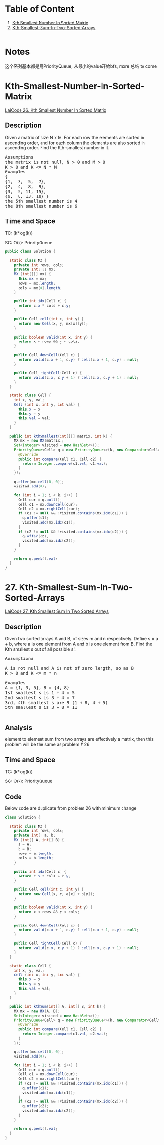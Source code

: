 # Table of Content
1. [Kth Smallest Number In Sorted Matrix](#Kth-Smallest-Number-In-Sorted-Matrix)
2. [Kth-Smallest-Sum-In-Two-Sorted-Arrays](#Kth-Smallest-Sum-In-Two-Sorted-Arrays)
<pre>
</pre>

# Notes
这个系列基本都是用PriorityQueue, 从最小的value开始bfs, more 总结 to come

# Kth-Smallest-Number-In-Sorted-Matrix
[LaiCode 26. Kth Smallest Number In Sorted Matrix](https://app.laicode.io/app/problem/26)
## Description
Given a matrix of size N x M. For each row the elements are sorted in ascending order, and for each column the elements are also sorted in ascending order. Find the Kth-smallest number in it.
<pre>
Assumptions
the matrix is not null, N > 0 and M > 0
K > 0 and K <= N * M
Examples
{
{1,  3,  5,  7},
{2,  4,  8,  9},
{3,  5, 11, 15},
{6,  8, 13, 18} }
the 5th smallest number is 4
the 8th smallest number is 6
</pre>

## Time and Space
TC: (k*log(k))

SC: O(k): PriorityQueue

```java
public class Solution {

  static class MX {
    private int rows, cols;
    private int[][] mx;
    MX (int[][] mx) {
      this.mx = mx;
      rows = mx.length;
      cols = mx[0].length;
    }

    public int idx(Cell c) {
      return c.x * cols + c.y;
    }

    public Cell cell(int x, int y) {
      return new Cell(x, y, mx[x][y]);
    }

    public boolean valid(int x, int y) {
      return x < rows && y < cols;
    }

    public Cell downCell(Cell c) {
      return valid(c.x + 1, c.y) ? cell(c.x + 1, c.y) : null;
    }

    public Cell rightCell(Cell c) {
      return valid(c.x, c.y + 1) ? cell(c.x, c.y + 1) : null;
    }
  }

  static class Cell {
    int x, y, val;
    Cell (int x, int y, int val) {
      this.x = x;
      this.y = y;
      this.val = val;
    }
  }

  public int kthSmallest(int[][] matrix, int k) {
    MX mx = new MX(matrix);
    Set<Integer> visited = new HashSet<>();
    PriorityQueue<Cell> q = new PriorityQueue<>(k, new Comparator<Cell>(){
      @Override
      public int compare(Cell c1, Cell c2) {
        return Integer.compare(c1.val, c2.val);
      }
    });
    
    q.offer(mx.cell(0, 0));
    visited.add(0);

    for (int i = 1; i < k; i++) {
      Cell cur = q.poll();
      Cell c1 = mx.downCell(cur);
      Cell c2 = mx.rightCell(cur);
      if (c1 != null && !visited.contains(mx.idx(c1))) {
        q.offer(c1);
        visited.add(mx.idx(c1));
      }
      if (c2 != null && !visited.contains(mx.idx(c2))) {
        q.offer(c2);
        visited.add(mx.idx(c2));
      }
    }

    return q.peek().val;
  }
}
```
# 27. Kth-Smallest-Sum-In-Two-Sorted-Arrays
[LaiCode 27. Kth Smallest Sum In Two Sorted Arrays](https://app.laicode.io/app/problem/27)
## Description
Given two sorted arrays A and B, of sizes m and n respectively. Define s = a + b, where a is one element from A and b is one element from B. Find the Kth smallest s out of all possible s'.
<pre>
Assumptions

A is not null and A is not of zero length, so as B
K > 0 and K <= m * n

Examples
A = {1, 3, 5}, B = {4, 8}
1st smallest s is 1 + 4 = 5
2nd smallest s is 3 + 4 = 7
3rd, 4th smallest s are 9 (1 + 8, 4 + 5)
5th smallest s is 3 + 8 = 11

</pre>

## Analysis
element to element sum from two arrays are effectively a matrix, then this problem will be the same as problem # 26
## Time and Space
TC: (k*log(k))

SC: O(k): PriorityQueue
## Code
Below code are duplicate from problem 26 with minimum change
```java
class Solution {

  static class MX {
    private int rows, cols;
    private int[] a, b;
    MX (int[] A, int[] B) {
      a = A;
      b = B;
      rows = a.length;
      cols = b.length;
    }

    public int idx(Cell c) {
      return c.x * cols + c.y;
    }

    public Cell cell(int x, int y) {
      return new Cell(x, y, a[x] + b[y]);
    }

    public boolean valid(int x, int y) {
      return x < rows && y < cols;
    }

    public Cell downCell(Cell c) {
      return valid(c.x + 1, c.y) ? cell(c.x + 1, c.y) : null;
    }

    public Cell rightCell(Cell c) {
      return valid(c.x, c.y + 1) ? cell(c.x, c.y + 1) : null;
    }
  }

  static class Cell {
    int x, y, val;
    Cell (int x, int y, int val) {
      this.x = x;
      this.y = y;
      this.val = val;
    }
  }

  public int kthSum(int[] A, int[] B, int k) {
    MX mx = new MX(A, B);
    Set<Integer> visited = new HashSet<>();
    PriorityQueue<Cell> q = new PriorityQueue<>(k, new Comparator<Cell>(){
      @Override
      public int compare(Cell c1, Cell c2) {
        return Integer.compare(c1.val, c2.val);
      }
    });

    q.offer(mx.cell(0, 0));
    visited.add(0);

    for (int i = 1; i < k; i++) {
      Cell cur = q.poll();
      Cell c1 = mx.downCell(cur);
      Cell c2 = mx.rightCell(cur);
      if (c1 != null && !visited.contains(mx.idx(c1))) {
        q.offer(c1);
        visited.add(mx.idx(c1));
      }
      if (c2 != null && !visited.contains(mx.idx(c2))) {
        q.offer(c2);
        visited.add(mx.idx(c2));
      }
    }

    return q.peek().val;
  }
}
```